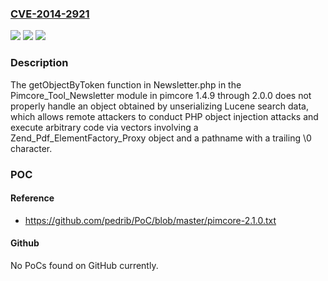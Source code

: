 ### [CVE-2014-2921](https://cve.mitre.org/cgi-bin/cvename.cgi?name=CVE-2014-2921)
![](https://img.shields.io/static/v1?label=Product&message=n%2Fa&color=blue)
![](https://img.shields.io/static/v1?label=Version&message=n%2Fa&color=blue)
![](https://img.shields.io/static/v1?label=Vulnerability&message=n%2Fa&color=brighgreen)

### Description

The getObjectByToken function in Newsletter.php in the Pimcore_Tool_Newsletter module in pimcore 1.4.9 through 2.0.0 does not properly handle an object obtained by unserializing Lucene search data, which allows remote attackers to conduct PHP object injection attacks and execute arbitrary code via vectors involving a Zend_Pdf_ElementFactory_Proxy object and a pathname with a trailing \0 character.

### POC

#### Reference
- https://github.com/pedrib/PoC/blob/master/pimcore-2.1.0.txt

#### Github
No PoCs found on GitHub currently.

